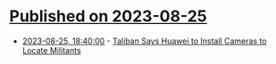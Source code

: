 # [Published on 2023-08-25](index.md)

* [2023-08-25, 18:40:00](https://yro.slashdot.org/story/23/08/25/1650229/taliban-says-huawei-to-install-cameras-to-locate-militants?utm_source=rss1.0mainlinkanon&utm_medium=feed) - [Taliban Says Huawei to Install Cameras to Locate Militants](https://yro.slashdot.org/story/23/08/25/1650229/taliban-says-huawei-to-install-cameras-to-locate-militants?utm_source=rss1.0mainlinkanon&utm_medium=feed)
